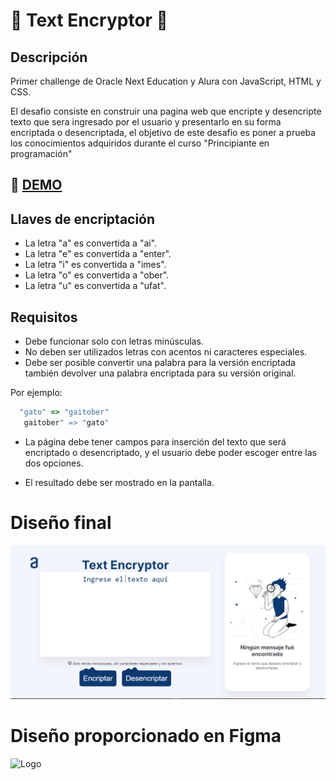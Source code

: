 # 🔐 Text Encryptor 🔐

## Descripción

Primer challenge de Oracle Next Education y Alura con JavaScript, HTML y CSS.

El desafio consiste en construir una pagina web que encripte y desencripte texto que sera ingresado por el usuario y presentarlo en su forma encriptada o desencriptada, el objetivo de este desafio es poner a prueba los conocimientos adquiridos durante el curso "Principiante en programación"

## 🚀 [DEMO](https://danielquilcue.github.io/Text-Encryptor/)

## Llaves de encriptación

- La letra "a" es convertida a "ai".
- La letra "e" es convertida a "enter".
- La letra "i" es convertida a "imes".
- La letra "o" es convertida a "ober".
- La letra "u" es convertida a "ufat".

## Requisitos
- Debe funcionar solo con letras minúsculas.
- No deben ser utilizados letras con acentos ni caracteres especiales.
- Debe ser posible convertir una palabra para la versión encriptada también devolver una palabra encriptada para su versión original.

Por ejemplo: 

```javascript
  "gato" => "gaitober"
   gaitober" => "gato"
```
- La página debe tener campos para inserción del texto que será encriptado o desencriptado, y el usuario debe poder escoger entre las dos opciones.

- El resultado debe ser mostrado en la pantalla.

# Diseño final 
![Logo](https://raw.githubusercontent.com/DanielQuilcue/Text-Encryptor/main/assets/img/project-end.PNG)

# Diseño proporcionado en Figma
![Logo](https://camo.githubusercontent.com/eb36e2021c31c5c69d6fdae6671665b8ccd6c6a4929692d31d68cb71aac75a0d/68747470733a2f2f63646e2e646973636f72646170702e636f6d2f6174746163686d656e74732f3936333133373630313135323336343535342f313030353336393630303239383435393138362f756e6b6e6f776e2e706e67)

